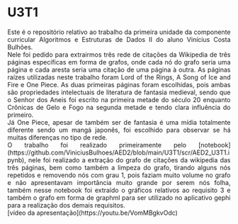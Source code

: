 <h1>U3T1</h1>

<p align=justify>
Este é o repositório relativo ao trabalho da primeira unidade da componente curricular Algoritmos e Estruturas de Dados II do aluno Vinícius Costa Bulhões.<br>Nele foi pedido para extrairmos três rede de citações da Wikipedia de três páginas específicas em forma de grafos, onde cada nó do grafo seria uma página e cada aresta seria uma citação de uma página à outra. As páginas raízes utilizadas neste trabalho foram Lord of the Rings, A Song of Ice and Fire e One Piece. As duas primeiras páginas foram escolhidas, pois ambas são propriedades intelectuais de literatura de fantasia medieval, sendo que o Senhor dos Aneis foi escrito na primeira metade do século 20 enquanto Crônicas de Gelo e Fogo na segunda metade e tendo clara influência do primeiro.<br>Já One Piece, apesar de também ser de fantasia é uma mídia totalmente diferente sendo um mangá japonês, foi escolhido para observar se há muitas diferenças no tipo de rede.<br>O trabalho foi realizado primeiramente pelo [notebook](https://github.com/ViniciusBulhoes/AED2/blob/main/U3T1/scr/AED2_U3T1.ipynb), nele foi realizado a extração do grafo de citações da wikipedia das três páginas, bem como também a limpeza do grafo, tirando alguns nós repetidos e removendo nós com grau 1, pois faziam muito volume no grafo e não apresentavam importância muito grande por serem nós folha, também nesse notebook foi extraído o gráficos relativos ao requisito 3 e também o grafo em forma de graphml para ser utilizado no aplicativo gephi para a realização dos demais requisitos.<br>[vídeo da apresentação](https://youtu.be/VomMBgkvOdc)
</p>
